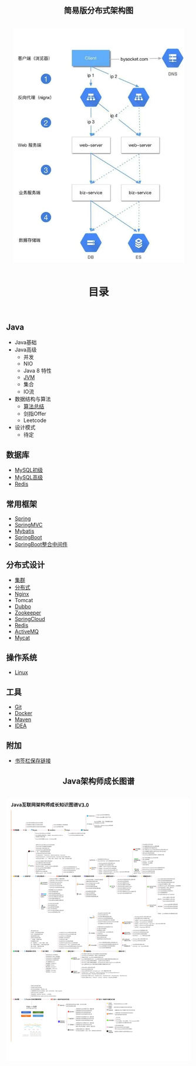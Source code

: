 


<div align="center"> <h2>简易版分布式架构图</h2> </div><br>
<div align="center"> <img src="./Other/imgs/微信图片_20190731100739.jpg" width=""/> </div><br>

<div align="center"> <h1>目录</h1> </div><br>

## Java

- Java基础
- Java高级
  - 并发
  - NIO
  - Java 8 特性
  - [JVM](https://duanxiaodai.github.io/JVM+.html )
  - 集合
  - IO流
- 数据结构与算法
  - [算法总结](https://github.com/Duanxiaodai/java_rearrange/blob/master/%E9%98%B6%E6%AE%B5%E9%9B%B6%20%E9%99%84%E5%8A%A0/%E6%95%B0%E6%8D%AE%E7%BB%93%E6%9E%84%E4%B8%8E%E7%AE%97%E6%B3%95/%E6%95%B0%E6%8D%AE%E7%BB%93%E6%9E%84%E4%B8%8E%E7%AE%97%E6%B3%95%E6%80%BB%E7%BB%93.md)
  - 剑指Offer
  - Leetcode
- 设计模式
  - 待定

## 数据库

- [MySQL初级](https://github.com/Duanxiaodai/java_rearrange/blob/master/%E9%98%B6%E6%AE%B5%E4%BA%8C%20Web%E5%9F%BA%E7%A1%80/Mysql/MySQL%E5%9F%BA%E7%A1%80%E7%AC%94%E8%AE%B0.md)
- [MySQL高级](https://duanxiaodai.github.io/%E5%AE%8C%E6%95%B4%E7%89%88MySQL%E9%AB%98%E7%BA%A7.html)
- [Redis](https://github.com/Duanxiaodai/java_rearrange/blob/master/%E9%98%B6%E6%AE%B5%E5%9B%9B%20%E5%88%86%E5%B8%83%E5%BC%8F/Redis%20%E5%88%9D%E7%BA%A7/redis%E7%AC%94%E8%AE%B0.md)

## 常用框架

- [Spring](https://github.com/Duanxiaodai/java_rearrange/blob/master/%E9%98%B6%E6%AE%B5%E4%B8%89%20%E6%A1%86%E6%9E%B6/Spring/spring%E7%AC%94%E8%AE%B0.md)
- [SpringMVC](https://github.com/Duanxiaodai/java_rearrange/blob/master/%E9%98%B6%E6%AE%B5%E4%B8%89%20%E6%A1%86%E6%9E%B6/SpringMVC/SpringMVC%E7%AC%94%E8%AE%B0.md)
- [Mybatis](https://github.com/Duanxiaodai/java_rearrange/blob/master/%E9%98%B6%E6%AE%B5%E4%B8%89%20%E6%A1%86%E6%9E%B6/Mybatis/Mybatis%E7%AC%94%E8%AE%B0%20.md)
- [SpringBoot](https://github.com/Duanxiaodai/java_rearrange/blob/master/%E9%98%B6%E6%AE%B5%E4%B8%89%20%E6%A1%86%E6%9E%B6/Spring%20Boot%20%E6%A0%B8%E5%BF%83%E7%AC%94%E8%AE%B0/Spring%20Boot.md)
- [SpringBoot整合中间件](https://github.com/Duanxiaodai/java_rearrange/blob/master/%E9%98%B6%E6%AE%B5%E4%B8%89%20%E6%A1%86%E6%9E%B6/Spring%20Boot%20%E6%95%B4%E5%90%88%E7%AF%87%E7%AC%94%E8%AE%B0/springboot%20%E6%95%B4%E5%90%88%E7%AF%87%E7%AC%94%E8%AE%B0.md)

## 分布式设计

- [集群](./Other/mds/分布式笔记/认识微服务.md)
- [分布式](./Other/mds/分布式笔记/认识微服务2.md)
- [Nginx](https://duanxiaodai.github.io/Nginx%20.html)
- Tomcat
- [Dubbo](https://duanxiaodai.github.io/Dubbo.html)
- [Zookeeper](https://duanxiaodai.github.io/%E5%A4%A7%E6%95%B0%E6%8D%AE%E6%8A%80%E6%9C%AF%E4%B9%8BZookeeper.html)
- [SpringCloud](https://duanxiaodai.github.io/SpringCloud2018(1).html)
- [Redis](https://duanxiaodai.github.io/redis%E5%88%9D%E7%BA%A7%E7%AC%94%E8%AE%B0.html)
- [ActiveMQ](https://duanxiaodai.github.io/ActiveMQ.html)
- [Mycat](https://duanxiaodai.github.io/%E7%B3%BB%E7%BB%9F%E9%83%A8%E7%BD%B2%20MyCat%20.html)

## 操作系统

- [Linux](https://duanxiaodai.github.io/Linux.html)

## 工具

- [Git](https://duanxiaodai.github.io/git.html)
- [Docker](https://duanxiaodai.github.io/Docker.html)
- [Maven](https://github.com/Duanxiaodai/java_rearrange/blob/master/%E9%98%B6%E6%AE%B5%E4%B8%89%20%E6%A1%86%E6%9E%B6/Maven/maven%E9%AB%98%E7%BA%A7%E7%AC%94%E8%AE%B0.md)
- [IDEA](Other/mds/00idea入门/idea快速上手指南.md)

## 附加

- [书签栏保存链接](Other/mds/Java学习总结.md)





<div align="center"> <h2>Java架构师成长图谱</h2> </div><br>
<div align="center"> <img src="./Other/imgs/Java架构师知识成长图谱.jpg" width=""/> </div><br>